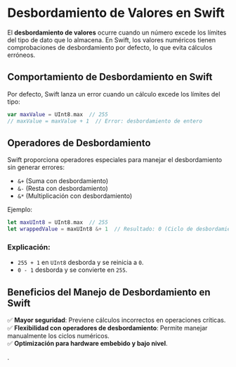 # Desbordamiento de Valores en Swift

El **desbordamiento de valores** ocurre cuando un número excede los límites del tipo de dato que lo almacena. En Swift, los valores numéricos tienen comprobaciones de desbordamiento por defecto, lo que evita cálculos erróneos.

## Comportamiento de Desbordamiento en Swift
Por defecto, Swift lanza un error cuando un cálculo excede los límites del tipo:
```swift
var maxValue = UInt8.max  // 255
// maxValue = maxValue + 1  // Error: desbordamiento de entero
```

## Operadores de Desbordamiento
Swift proporciona operadores especiales para manejar el desbordamiento sin generar errores:
- `&+` (Suma con desbordamiento)
- `&-` (Resta con desbordamiento)
- `&*` (Multiplicación con desbordamiento)

Ejemplo:
```swift
let maxUInt8 = UInt8.max  // 255
let wrappedValue = maxUInt8 &+ 1  // Resultado: 0 (Ciclo de desbordamiento)
```

### Explicación:
- `255 + 1` en `UInt8` desborda y se reinicia a `0`.
- `0 - 1` desborda y se convierte en `255`.

## Beneficios del Manejo de Desbordamiento en Swift
✅ **Mayor seguridad**: Previene cálculos incorrectos en operaciones críticas.  
✅ **Flexibilidad con operadores de desbordamiento**: Permite manejar manualmente los ciclos numéricos.  
✅ **Optimización para hardware embebido y bajo nivel**.

.